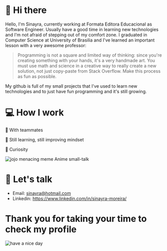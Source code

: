 # :wave: Hi there
Hello, I'm Sinayra, currently working at Formata Editora Educacional as Software Engineer. Usually have a good time in learning new technologies and I'm not afraid of stepping out of my comfort zone. I graduated in Computer Science at University of Brasilia and I've learned an important lesson with a very awesome professor: 
> Programming is not a square and limited way of thinking: since you're creating something with your hands, it's a very handmade art. You must use math and science in a creative way to really create a new solution, not just copy-paste from Stack Overflow. 
> Make this process as fun as possible.

My github is full of my small projects that I've used to learn new technologies and to just have fun programming and it's still growing.

# :computer: How I work
:dancers: With teammates

:green_apple: Still learning, still improving mindset

:eyes: Curiosity

![jojo menacing meme](https://i.imgur.com/TwLZknD.png "menacing jojo") Anime small-talk

# :speech_balloon: Let's talk
- Email: sinayra@hotmail.com
- Linkedin: https://www.linkedin.com/in/sinayra-moreira/

# Thank you for taking your time to check my profile
![have a nice day](https://i.imgur.com/GVz090x.png "have a nice day")
<!--
**sinayra/sinayra** is a ✨ _special_ ✨ repository because its `README.md` (this file) appears on your GitHub profile.

Here are some ideas to get you started:

- 🔭 I’m currently working on ...
- 🌱 I’m currently learning ...
- 👯 I’m looking to collaborate on ...
- 🤔 I’m looking for help with ...
- 💬 Ask me about ...
- 📫 How to reach me: ...
- 😄 Pronouns: ...
- ⚡ Fun fact: ...
-->
